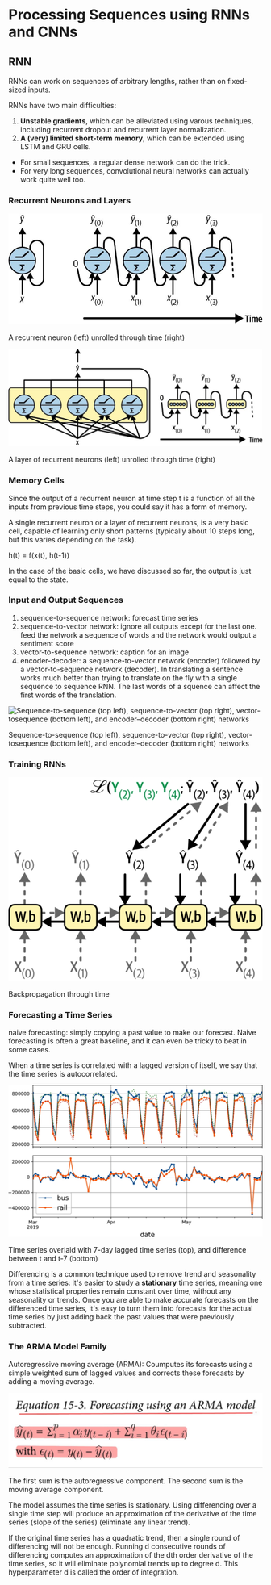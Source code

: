 # Processing Sequences using RNNs and CNNs

## RNN
RNNs can work on sequences of arbitrary lengths, rather than on fixed-sized inputs.

RNNs have two main difficulties:
1. **Unstable gradients**, which can be alleviated using varous techniques, including recurrent dropout and recurrent layer normalization.
2. **A (very) limited short-term memory**, which can be extended using LSTM and GRU cells.

- For small sequences, a regular dense network can do the trick.
- For very long sequences, convolutional neural networks can actually work quite well too.

### Recurrent Neurons and Layers
![A recurrent neuron (left) unrolled through time (right)](images/photo_2024-04-15_21-43-37.jpg)

A recurrent neuron (left) unrolled through time (right)

![A layer of recurrent neurons (left) unrolled through time (right)](images/photo_2024-04-15_21-53-25.jpg)

A layer of recurrent neurons (left) unrolled through time (right)

### Memory Cells 
Since the output of a recurrent neuron at time step t is a function of all the inputs from previous time steps, you could say it has a form of memory.

A single recurrent neuron or a layer of recurrent neurons, is a very basic cell, capable of learning only short patterns (typically about 10 steps long, but this varies depending on the task).

h(t) = f(x(t), h(t-1))

In the case of the basic cells, we have discussed so far, the output is just equal to the state.

### Input and Output Sequences
1. sequence-to-sequence network: forecast time series
2. sequence-to-vector network: ignore all outputs except for the last one. feed the network a sequence of words and the network would output a sentiment score
3. vector-to-sequence network: caption for an image
4. encoder-decoder: a sequence-to-vector network (encoder) followed by a vector-to-sequence network (decoder). In translating a sentence works much better than trying to translate on the fly  with a single sequence to sequence RNN. The last words of a squence can affect the first words of the translation.

![Sequence-to-sequence (top left), sequence-to-vector (top right), vector-tosequence
(bottom left), and encoder–decoder (bottom right) networks](images/photo_2024-04-20_13-10-14.jpg)

Sequence-to-sequence (top left), sequence-to-vector (top right), vector-tosequence
(bottom left), and encoder–decoder (bottom right) networks

### Training RNNs
![Backpropagation through time)](images/bptt.jpg)

Backpropagation through time

### Forecasting a Time Series
naive forecasting: simply copying a past value to make our forecast. Naive forecasting is often a great baseline, and it can even be tricky to beat in some cases.

When a time series is correlated with a lagged version of itself, we say that the time series is autocorrelated.

![time series)](images/time-series.jpg)

Time series overlaid with 7-day lagged time series (top), and difference between t and t-7 (bottom)

Differencing is a common technique used to remove trend and seasonality from a time series: it's easier to study a **stationary** time series, meaning one whose statistical properties remain constant over time, without any seasonality or trends. Once you are able to make accurate forecasts on the differenced time series, it's easy to turn them into forecasts for the actual time series by just adding back the past values that were previously subtracted.

### The ARMA Model Family
Autoregressive moving average (ARMA): Coumputes its forecasts using a simple weighted sum of lagged values and corrects these forecasts by adding a moving average.

![images/photo_2024-11-04_18-08-33.jpg](images/photo_2024-11-04_18-08-33.jpg)

The first sum is the autoregressive component. The second sum is the moving average component.

The model assumes the time series is stationary. Using differencing over a single time step will produce an approximation of the derivative of the time series (slope of the series) (eliminate any linear trend).

If the original time series has a quadratic trend, then a single round of differencing will not be enough. Running d consecutive rounds of differencing computes an approximation of the dth order derivative of the time series, so it will eliminate polynomial trends up to degree d. This hyperparameter d is called the order of integration.


